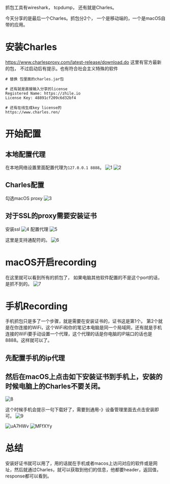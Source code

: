 抓包工具有wireshark， tcpdump， 还有就是Charles。

今天分享的是最后一个Charles。抓包分2个， 一个是移动端的，一个是macOS自带的应用。

# 安装Charles
https://www.charlesproxy.com/latest-release/download.do
这里有官方最新的包， 不过启动后有提示。也有符合社会主义特殊的软件

```
# 替换 包里面的charles.jar包

# 还有就是直接输入分享的license
Registered Name: https://zhile.io
License Key: 48891cf209c6d32bf4

# 还有在线生成key license的
https://www.charles.ren/
```

# 开始配置

## 本地配置代理
在本地网络设置里面配置代理为`127.0.0.1 8888`。
![1](https://gitee.com/chasays/mdPic/raw/master/uPic/1DS5NM.png)
![2](https://gitee.com/chasays/mdPic/raw/master/uPic/C3zUCm.png)

## Charles配置
勾选macOS proxy
![3](https://gitee.com/chasays/mdPic/raw/master/uPic/8HntiW.png)

## 对于SSL的proxy需要安装证书
安装ssl
![4](https://gitee.com/chasays/mdPic/raw/master/uPic/xHRhBc.png)
配置代理
![5](https://gitee.com/chasays/mdPic/raw/master/uPic/ir1FPA.png)

这里是支持通配符的。
![6](https://gitee.com/chasays/mdPic/raw/master/uPic/6ogCWo.png)

#  macOS开启recording

在这里就可以看到所有的抓包了， 如果电脑其他软件配置的不是这个port的话，是抓不到的。
![7](https://gitee.com/chasays/mdPic/raw/master/uPic/MKCYXC.png)


# 手机Recording

手机抓包只是多了一个步骤，就是需要在安装证书的，证书这是第1个。
第2个就是在你连接的WiFi，这个WiFi和你的笔记本电脑是同一个局域网，还有就是手机连接的WiFi要手动设置一个代理，这个代理的话是你电脑的IP端口的话也是8888。这样就可以了。

## 先配置手机的ip代理

## 然后在macOS上点击如下安装证书到手机上，安装的时候电脑上的Charles不要关闭。

![8](https://gitee.com/chasays/mdPic/raw/master/uPic/Rz1a9X.png)

这个时候手机会提示一句下载好了，需要到通用-》设备管理里面去点击安装即可。
![9](https://gitee.com/chasays/mdPic/raw/master/uPic/PyY2Kx.png)

![uA7HWv](https://gitee.com/chasays/mdPic/raw/master/uPic/uA7HWv.png)
![MFfXYy](https://gitee.com/chasays/mdPic/raw/master/uPic/MFfXYy.png)


# 总结
安装好证书就可以用了，用的话就在手机或者macos上访问对应的软件或是网址，然后就通过Charles，就可以获取到他们的信息，他都要header，返回值，response都可以看到。